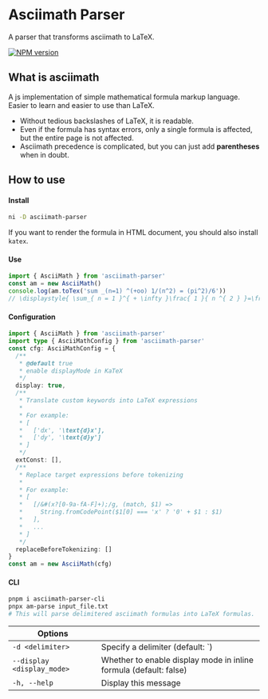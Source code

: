 # Asciimath Parser

A parser that transforms asciimath to LaTeX.

[![NPM version](https://img.shields.io/npm/v/asciimath-parser?color=a1b858&label=npm)](https://www.npmjs.com/package/asciimath-parser)

## What is asciimath

A js implementation of simple mathematical formula markup language. Easier to learn and easier to use than LaTeX.

- Without tedious backslashes of LaTeX, it is readable.
- Even if the formula has syntax errors, only a single formula is affected, but the entire page is not affected.
- Asciimath precedence is complicated, but you can just add **parentheses** when in doubt.

## How to use

#### Install

```sh
ni -D asciimath-parser
```

If you want to render the formula in HTML document, you should also install `katex`.

#### Use

```ts
import { AsciiMath } from 'asciimath-parser'
const am = new AsciiMath()
console.log(am.toTex('sum _(n=1) ^(+oo) 1/(n^2) = (pi^2)/6'))
// \displaystyle{ \sum_{ n = 1 }^{ + \infty }\frac{ 1 }{ n ^{ 2 } }=\frac{ \pi ^{ 2 } }{ 6 } }
```

#### Configuration

```ts
import { AsciiMath } from 'asciimath-parser'
import type { AsciiMathConfig } from 'asciimath-parser'
const cfg: AsciiMathConfig = {
  /**
   * @default true
   * enable displayMode in KaTeX
   */
  display: true,
  /**
   * Translate custom keywords into LaTeX expressions
   *
   * For example:
   * [
   *   ['dx', '\text{d}x'],
   *   ['dy', '\text{d}y']
   * ]
   */
  extConst: [],
  /**
   * Replace target expressions before tokenizing
   *
   * For example:
   * [
   *   [/&#(x?[0-9a-fA-F]+);/g, (match, $1) =>
   *     String.fromCodePoint($1[0] === 'x' ? '0' + $1 : $1)
   *   ],
   *   ...
   * ]
   */
  replaceBeforeTokenizing: []
}
const am = new AsciiMath(cfg)
```

#### CLI

```sh
pnpm i asciimath-parser-cli
pnpx am-parse input_file.txt
# This will parse delimitered asciimath formulas into LaTeX formulas.
```

| Options                    |                                                                   | 
|----------------------------|-------------------------------------------------------------------|
| `-d <delimiter>`           | Specify a delimiter (default: `)                                  |
| `--display <display_mode>` | Whether to enable display mode in inline formula (default: false) |
| `-h, --help`               | Display this message                                              |
